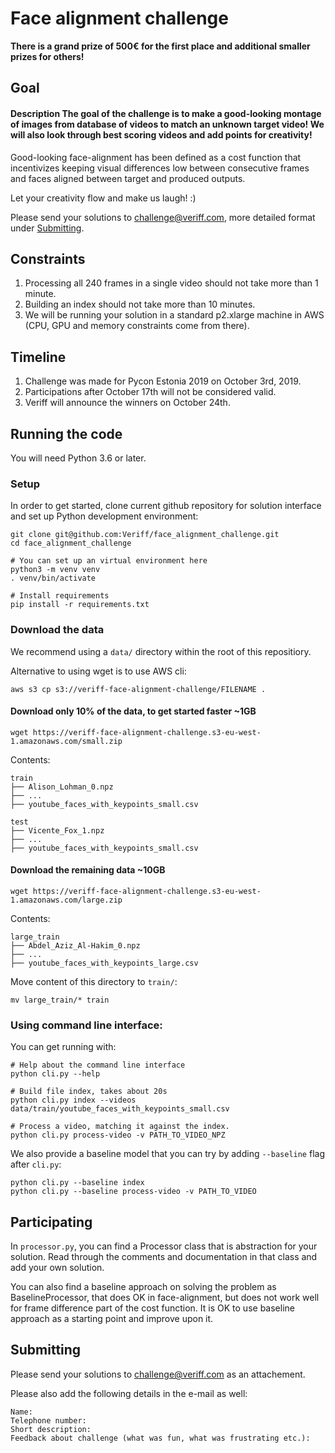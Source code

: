 # Face alignment challenge

**There is a grand prize of 500€ for the first place and additional smaller prizes for others!**

## Goal

#### Description The goal of the challenge is to make a good-looking montage of images from database of videos to match an unknown target video! We will also look through best scoring videos and add points for creativity!


Good-looking face-alignment has been defined as a cost function that 
incentivizes keeping visual differences low between consecutive frames
and faces aligned between target and produced outputs.

Let your creativity flow and make us laugh! :)

Please send your solutions to challenge@veriff.com, more detailed format under [Submitting](https://github.com/Jonksar/face_alignement_challenge#submitting).

## Constraints

1. Processing all 240 frames in a single video should not take more than 1 minute. 
2. Building an index should not take more than 10 minutes.
3. We will be running your solution in a standard p2.xlarge machine in AWS (CPU, GPU and memory constraints come from there).

## Timeline

1. Challenge was made for Pycon Estonia 2019 on October 3rd, 2019.
2. Participations after October 17th will not be considered valid.
3. Veriff will announce the winners on October 24th.

## Running the code
You will need Python 3.6 or later.

### Setup

In order to get started, clone current github repository for solution interface
and set up Python development environment:

```
git clone git@github.com:Veriff/face_alignment_challenge.git
cd face_alignment_challenge

# You can set up an virtual environment here
python3 -m venv venv
. venv/bin/activate

# Install requirements
pip install -r requirements.txt
```

### Download the data
We recommend using a `data/` directory within the root of this repositiory.

Alternative to using wget is to use AWS cli:
```
aws s3 cp s3://veriff-face-alignment-challenge/FILENAME .
```
#### Download only 10% of the data, to get started faster ~1GB
```
wget https://veriff-face-alignment-challenge.s3-eu-west-1.amazonaws.com/small.zip
```

Contents:
```
train
├── Alison_Lohman_0.npz
├── ...
├── youtube_faces_with_keypoints_small.csv

test
├── Vicente_Fox_1.npz
├── ...
├── youtube_faces_with_keypoints_small.csv
```

#### Download the remaining data ~10GB
```
wget https://veriff-face-alignment-challenge.s3-eu-west-1.amazonaws.com/large.zip
```

Contents:
```
large_train
├── Abdel_Aziz_Al-Hakim_0.npz
├── ...
├── youtube_faces_with_keypoints_large.csv
```

Move content of this directory to `train/`: 
```
mv large_train/* train
```

### Using command line interface:

You can get running with:
```
# Help about the command line interface
python cli.py --help

# Build file index, takes about 20s
python cli.py index --videos data/train/youtube_faces_with_keypoints_small.csv

# Process a video, matching it against the index.
python cli.py process-video -v PATH_TO_VIDEO_NPZ
```

We also provide a baseline model that you can try by adding `--baseline` flag after `cli.py`:

    python cli.py --baseline index 
    python cli.py --baseline process-video -v PATH_TO_VIDEO


## Participating

In `processor.py`, you can find a Processor class that is abstraction for your solution.
Read through the comments and documentation in that class and add your own solution.

You can also find a baseline approach on solving the problem as BaselineProcessor,
that does OK in face-alignment, but does not work well for frame difference part of the cost function.
It is OK to use baseline approach as a starting point and improve upon it.


## Submitting
Please send your solutions to challenge@veriff.com as an attachement.

Please also add the following details in the e-mail as well: 
```
Name:
Telephone number:
Short description:
Feedback about challenge (what was fun, what was frustrating etc.):
```
